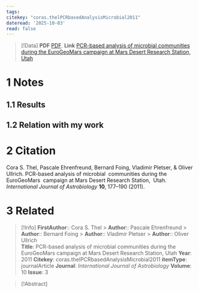 ```yaml
---
tags: 
citekey: "coras.thelPCRbasedAnalysisMicrobial2011"
dateread: '2025-10-03'
read: false
---
```

 > [!Data]
> **PDF**
> [PDF](file://C:\Users\daxia\Zotero\storage\WLIPB6HU\PCR-based%20analysis%20of%20microbial%20%20communities%20during%20the%20EuroGeoMars%20%20campaign%20at%20Mars%20Desert%20Researc.pdf).
> **Link**
>[PCR-based analysis of microbial  communities during the EuroGeoMars  campaign at Mars Desert Research Station,  Utah](https://www.cambridge.org/core/journals/international-journal-of-astrobiology/article/pcrbased-analysis-of-microbial-communities-during-the-eurogeomars-campaign-at-mars-desert-research-station-utah/E50A122EA6EC5DEB3EA7A482B6BE635A)
# 1 Notes



## 1.1 Results




## 1.2 Relation with my work




# 2 Citation
Cora S. Thel, Pascale Ehrenfreund, Bernard Foing, Vladimir Pletser, & Oliver Ullrich. PCR-based analysis of microbial  communities during the EuroGeoMars  campaign at Mars Desert Research Station,  Utah. _International Journal of Astrobiology_ **10**, 177–190 (2011).
# 3 Related


>[!Info]
> **FirstAuthor**:: Cora S. Thel  > **Author**:: Pascale Ehrenfreund  > **Author**:: Bernard Foing  > **Author**:: Vladimir Pletser  > **Author**:: Oliver Ullrich  
> **Title**: PCR-based analysis of microbial  communities during the EuroGeoMars  campaign at Mars Desert Research Station,  Utah
> **Year**: 2011
> **Citekey**: coras.thelPCRbasedAnalysisMicrobial2011
> **itemType**: journalArticle
>**Journal**: *International Journal of Astrobiology*
>**Volume**: 10
>**Issue**: 3

> [!Abstract]
>